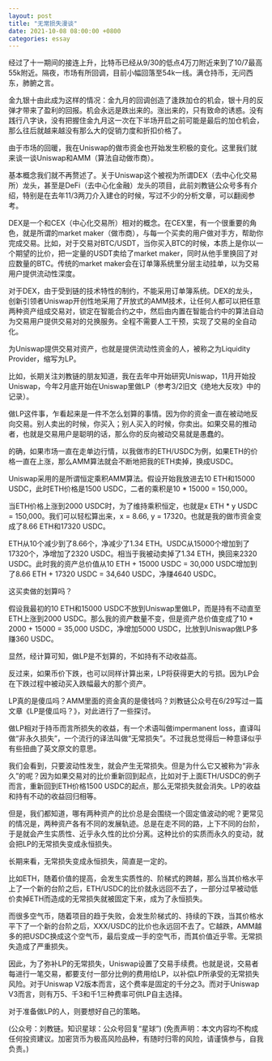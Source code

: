 ```yaml
---
layout: post
title: "无常损失漫谈"
date: 2021-10-08 08:00:00 +0800
categories: essay
---
```


经过了十一期间的接连上升，比特币已经从9/30的低点4万刀附近来到了10/7最高55k附近。隔夜，市场有所回调，目前小幅回落至54k一线。满仓持币，无问西东，肺腑之言。

金九银十由此成为这样的情况：金九月的回调创造了逢跌加仓的机会，银十月的反弹才带来了盈利的回报。机会永远是跌出来的。涨出来的，只有致命的诱惑。没有践行八字诀，没有把握住金九月这一次在下半场开启之前可能是最后的加仓机会，那么往后就越来越没有那么大的促销力度和折扣价格了。

由于市场的回暖，我在Uniswap的做市资金也开始发生积极的变化。这里我们就来谈一谈Uniswap和AMM（算法自动做市商）。

基本概念我们就不再赘述了。关于Uniswap这个被视为所谓DEX（去中心化交易所）龙头，甚至是DeFi（去中心化金融）龙头的项目，此前刘教链公众号多有介绍，特别是在去年11/3两刀介入建仓的时候，写过不少的分析文章，可以翻阅参考。

DEX是一个和CEX（中心化交易所）相对的概念。在CEX里，有一个很重要的角色，就是所谓的market maker（做市商），与每一个买卖的用户做对手方，帮助你完成交易。比如，对于交易对BTC/USDT，当你买入BTC的时候，本质上是你以一个期望的比价，把一定量的USDT卖给了market maker，同时从他手里换回了对应数量的BTC。传统的market maker会在订单簿系统里分层主动挂单，以为交易用户提供流动性深度。

对于DEX，由于受到链的技术特性的制约，不能采用订单簿系统。DEX的龙头，创新引领者Uniswap开创性地采用了开放式的AMM技术，让任何人都可以把任意两种资产组成交易对，锁定在智能合约之中，然后由内置在智能合约中的算法自动为交易用户提供交易对的兑换服务。全程不需要人工干预，实现了交易的全自动化。

为Uniswap提供交易对资产，也就是提供流动性资金的人，被称之为Liquidity Provider，缩写为LP。

比如，长期关注刘教链的朋友知道，我在去年中开始研究Uniswap，11月开始投Uniswap，今年2月底开始在Uniswap里做LP（参考3/2旧文《绝地大反攻》中的记录）。

做LP这件事，乍看起来是一件不怎么划算的事情。因为你的资金一直在被动地反向交易。别人卖出的时候，你买入；别人买入的时候，你卖出。如果交易的推动者，也就是交易用户是聪明的话，那么你的反向被动交易就是愚蠢的。

的确，如果市场一直在走单边行情，以我做市的ETH/USDC为例，如果ETH的价格一直在上涨，那么AMM算法就会不断地把我的ETH卖掉，换成USDC。

Uniswap采用的是所谓恒定乘积AMM算法。假设开始我放进去10 ETH和15000 USDC，此时ETH价格是1500 USDC，二者的乘积是10 * 15000 = 150,000。

当ETH价格上涨到2000 USDC时，为了维持乘积恒定，也就是x ETH * y USDC = 150,000。我们可以轻松算出来，x = 8.66, y = 17320。也就是我的做市资金变成了8.66 ETH和17320 USDC。

ETH从10个减少到了8.66个，净减少了1.34 ETH。USDC从15000个增加到了17320个，净增加了2320 USDC。相当于我被动卖掉了1.34 ETH，换回来2320 USDC。此时我的资产总价值从10 ETH + 15000 USDC = 30,000 USDC增加到了8.66 ETH + 17320 USDC = 34,640 USDC，净赚4640 USDC。

这买卖做的划算吗？

假设我最初的10 ETH和15000 USDC不放到Uniswap里做LP，而是持有不动直至ETH上涨到2000 USDC。那么我的资产数量不变，但是资产总价值变成了10 * 2000 + 15000 = 35,000 USDC，净增加5000 USDC，比放到Uniswap做LP多赚360 USDC。

显然，经计算可知，做LP是不划算的，不如持有不动收益高。

反过来，如果币价下跌，也可以同样计算出来，LP将获得更大的亏损。因为LP会在下跌过程中被动买入跌幅最大的那个资产。

LP真的是傻瓜吗？AMM里面的资金真的是傻钱吗？刘教链公众号在6/29写过一篇文章《LP是傻瓜吗？》，对此进行了一些探讨。

做LP相对于持币而言所损失的收益，有一个术语叫做impermanent loss，直译叫做“非永久损失”，一个流行的译法叫做“无常损失”。不过我总觉得后一种意译似乎有些扭曲了英文原文的意思。

我们会看到，只要波动性发生，就会产生无常损失。但是为什么它又被称为“非永久”的呢？因为如果交易对的比价重新回到起点，比如对于上面ETH/USDC的例子而言，重新回到ETH价格1500 USDC的起点，那么无常损失就会消失。LP的收益和持有不动的收益回归相等。

但是，我们都知道，哪有两种资产的比价总是会围绕一个固定值波动的呢？更常见的情况是，两种资产各有不同的发展轨迹。总是在走不同的路，上下不同的台阶，于是就会产生实质性、近乎永久性的比价分离。这种比价的实质而永久的变动，就会把LP的无常损失变成永恒损失。

长期来看，无常损失变成永恒损失，简直是一定的。

比如ETH，随着价值的提高，会发生实质性的、阶梯式的跨越，那么当其价格水平上了一个新的台阶之后，ETH/USDC的比价就永远回不去了，一部分过早被动低价卖掉ETH而造成的无常损失就被固定下来，成为了永恒损失。

而很多空气币，随着项目的趋于失败，会发生阶梯式的、持续的下跌，当其价格水平下了一个新的台阶之后，XXX/USDC的比价也永远回不去了。它越跌，AMM越多的把USDC换成这个空气币，最后变成一手的空气币，而其价值近乎零。无常损失造成了严重损失。

因此，为了弥补LP的无常损失，Uniswap设置了交易手续费。也就是说，交易者每进行一笔交易，都要支付一部分比例的费用给LP，以补偿LP所承受的无常损失风险。对于Uniswap V2版本而言，这个费率是固定的千分之3。而对于Uniswap V3而言，则有万5、千3和千1三种费率可供LP自主选择。

对于准备做LP的人，则要想好自己的策略。

(公众号：刘教链。知识星球：公众号回复“星球”)
(免责声明：本文内容均不构成任何投资建议。加密货币为极高风险品种，有随时归零的风险，请谨慎参与，自我负责。)
